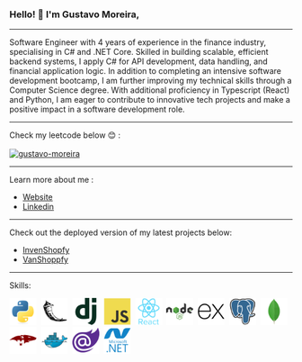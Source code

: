 ### Hello! 👋 I'm Gustavo Moreira,
<hr>
Software Engineer with 4 years of experience in the finance
industry, specialising in C# and .NET Core. Skilled in building
scalable, efficient backend systems, I apply C# for API
development, data handling, and financial application logic. In
addition to completing an intensive software development bootcamp,
I am further improving my technical skills through a Computer
Science degree. With additional proficiency in Typescript (React)
and Python, I am eager to contribute to innovative tech projects
and make a positive impact in a software development role.
<hr>

Check my leetcode below 😊 :
<p align="left">
<a href="https://leetcode.com/gustavoperess/" target="blank"><img align="center" src="https://assets.leetcode.com/static_assets/public/icons/favicon.ico" alt="gustavo-moreira" height="40" width="40" /></a>
</p>



<hr>

Learn more about me :
- [Website](https://gustavomoreira.co.uk)
- [Linkedin](https://www.linkedin.com/in/gustavo-moreira-25bb56144)

<hr>

Check out the deployed version of my latest projects below: 

- [InvenShopfy](https://invenshopfy.online)
- [VanShoppfy](https://mango-forest-09f2f4f03.5.azurestaticapps.net/shop)

<hr>

Skills: 

<div>
  <img src="https://github.com/devicons/devicon/blob/master/icons/python/python-original.svg" title="Python" alt="Python" width="48" height="48"/>&nbsp;
  <img src="https://github.com/devicons/devicon/blob/master/icons/flask/flask-original.svg" title="Flask" alt="Flask" width="48" height="48"/>&nbsp;
  <img src="https://github.com/devicons/devicon/blob/master/icons/django/django-plain.svg" title="Django" alt="Django" width="48" height="48"/>&nbsp;
  <img src="https://github.com/devicons/devicon/blob/master/icons/javascript/javascript-original.svg" title="JavaScript" alt="JavaScript" width="48" height="48"/>&nbsp;
  <img src="https://github.com/devicons/devicon/blob/master/icons/react/react-original-wordmark.svg" title="React" alt="React" width="48" height="48"/>&nbsp;
  <img src="https://github.com/devicons/devicon/blob/master/icons/nodejs/nodejs-original-wordmark.svg" title="NodeJS" alt="NodeJS" width="48" height="48"/>&nbsp;
  <img src="https://github.com/devicons/devicon/blob/master/icons/express/express-original.svg" title="Express" alt="Express" width="48" height="48"/>&nbsp;
  <img src="https://github.com/devicons/devicon/blob/master/icons/postgresql/postgresql-original.svg" title="postresql" alt="" width="48" height="48"/>&nbsp;
  <img src="https://github.com/devicons/devicon/blob/master/icons/mongodb/mongodb-original.svg" title="mongodb" alt="mongodb" width="48" height="48"/>&nbsp;
  <img src="https://github.com/devicons/devicon/blob/master/icons/mongoose/mongoose-original.svg" title="mongoose" alt="mongoose" width="48" height="48"/>&nbsp;
  <img src="https://github.com/devicons/devicon/blob/master/icons/docker/docker-original.svg" title="docker" alt="docker" width="48" height="48"/>&nbsp;
  <img src="https://github.com/devicons/devicon/blob/master/icons/blazor/blazor-original.svg" title="docker" alt="docker" width="48" height="48"/>&nbsp;
  <img src="https://github.com/devicons/devicon/blob/master/icons/dot-net/dot-net-plain-wordmark.svg" title="docker" alt="docker" width="48" height="48"/>&nbsp;
</div>
<br></br>





